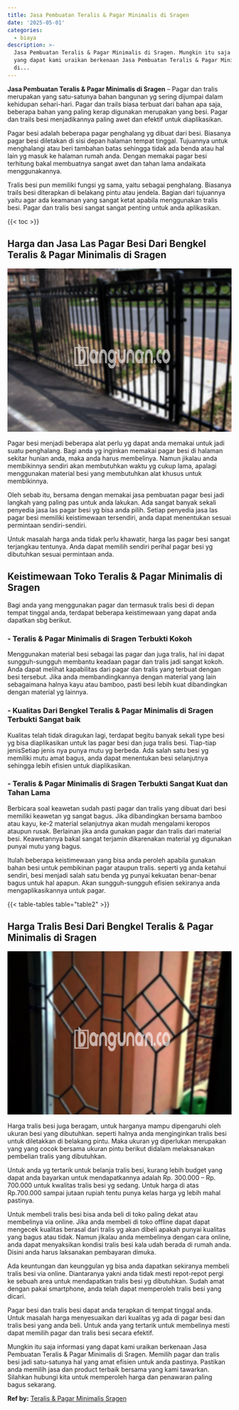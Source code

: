 ```yaml
---
title: Jasa Pembuatan Teralis & Pagar Minimalis di Sragen
date: '2025-05-01'
categories:
  - biaya
description: >-
  Jasa Pembuatan Teralis & Pagar Minimalis di Sragen. Mungkin itu saja informasi
  yang dapat kami uraikan berkenaan Jasa Pembuatan Teralis & Pagar Minimalis
  di...
---
```


**Jasa Pembuatan Teralis & Pagar Minimalis di Sragen** – Pagar dan tralis merupakan yang satu-satunya bahan bangunan yg sering dijumpai dalam kehidupan sehari-hari. Pagar dan trails biasa terbuat dari bahan apa saja, beberapa bahan yang paling kerap digunakan merupakan yang besi. Pagar dan trails besi menjadikannya paling awet dan efektif untuk diaplikasikan.

Pagar besi adalah beberapa pagar penghalang yg dibuat dari besi. Biasanya pagar besi diletakan di sisi depan halaman tempat tinggal. Tujuannya untuk menghalangi atau beri tambahan batas sehingga tidak ada benda atau hal lain yg masuk ke halaman rumah anda. Dengan memakai pagar besi terhitung bakal membuatnya sangat awet dan tahan lama andaikata menggunakannya.

Tralis besi pun memiliki fungsi yg sama, yaitu sebagai penghalang. Biasanya trails besi diterapkan di belakang pintu atau jendela. Bagian dari tujuannya yaitu agar ada keamanan yang sangat ketat apabila menggunakan tralis besi. Pagar dan tralis besi sangat sangat penting untuk anda aplikasikan.

{{< toc >}}

## Harga dan Jasa Las Pagar Besi Dari Bengkel Teralis & Pagar Minimalis di Sragen

![Jasa Pembuatan Teralis & Pagar Minimalis di Sragen](/images/pagar-minimalis-murah-53.png)

Pagar besi menjadi beberapa alat perlu yg dapat anda memakai untuk jadi suatu penghalang. Bagi anda yg inginkan memakai pagar besi di halaman sekitar hunian anda, maka anda harus membelinya. Namun jikalau anda membikinnya sendiri akan membutuhkan waktu yg cukup lama, apalagi menggunakan material besi yang membutuhkan alat khusus untuk membikinnya.

Oleh sebab itu, bersama dengan memakai jasa pembuatan pagar besi jadi langkah yang paling pas untuk anda lakukan. Ada sangat banyak sekali penyedia jasa las pagar besi yg bisa anda pilih. Setiap penyedia jasa las pagar besi memiliki keistimewaan tersendiri, anda dapat menentukan sesuai permintaan sendiri-sendiri.

Untuk masalah harga anda tidak perlu khawatir, harga las pagar besi sangat terjangkau tentunya. Anda dapat memilih sendiri perihal pagar besi yg dibutuhkan sesuai permintaan anda.

## Keistimewaan Toko Teralis & Pagar Minimalis di Sragen

Bagi anda yang menggunakan pagar dan termasuk tralis besi di depan tempat tinggal anda, terdapat beberapa keistimewaan yang dapat anda dapatkan sbg berikut.

### \- Teralis & Pagar Minimalis di Sragen Terbukti Kokoh

Menggunakan material besi sebagai las pagar dan juga tralis, hal ini dapat sungguh-sungguh membantu keadaan pagar dan tralis jadi sangat kokoh. Anda dapat melihat kapabilitas dari pagar dan tralis yang terbuat dengan besi tersebut. Jika anda membandingkannya dengan material yang lain sebagaimana halnya kayu atau bamboo, pasti besi lebih kuat dibandingkan dengan material yg lainnya.

### \- Kualitas Dari Bengkel Teralis & Pagar Minimalis di Sragen Terbukti Sangat baik

Kualitas telah tidak diragukan lagi, terdapat begitu banyak sekali type besi yg bisa diaplikasikan untuk las pagar besi dan juga tralis besi. Tiap-tiap jenisSetiap jenis nya punya mutu yg berbeda. Ada salah satu besi yg memiliki mutu amat bagus, anda dapat menentukan besi selanjutnya sehingga lebih efisien untuk diaplikasikan.

### \- Teralis & Pagar Minimalis di Sragen Terbukti Sangat Kuat dan Tahan Lama

Berbicara soal keawetan sudah pasti pagar dan tralis yang dibuat dari besi memiliki keawetan yg sangat bagus. Jika dibandingkan bersama bamboo atau kayu, ke-2 material selanjutnya akan mudah mengalami keropos ataupun rusak. Berlainan jika anda gunakan pagar dan tralis dari material besi. Keawetannya bakal sangat terjamin dikarenakan material yg digunakan punyai mutu yang bagus.

Itulah beberapa keistimewaan yang bisa anda peroleh apabila gunakan bahan besi untuk pembikinan pagar ataupun tralis. seperti yg anda ketahui sendiri, besi menjadi salah satu benda yg punyai kekuatan benar-benar bagus untuk hal apapun. Akan sungguh-sungguh efisien sekiranya anda mengaplikasikannya untuk pagar.

{{< table-tables table="table2" >}}

## Harga Tralis Besi Dari Bengkel Teralis & Pagar Minimalis di Sragen

![Jasa Pembuatan Teralis & Pagar Minimalis di Sragen](/images/teralis-minimalis-murah-42.png)

Harga tralis besi juga beragam, untuk harganya mampu dipengaruhi oleh ukuran besi yang dibutuhkan. seperti halnya anda menginginkan tralis besi untuk diletakkan di belakang pintu. Maka ukuran yg diperlukan merupakan yang yang cocok bersama ukuran pintu berikut didalam melaksanakan pembelian tralis yang dibutuhkan.

Untuk anda yg tertarik untuk belanja tralis besi, kurang lebih budget yang dapat anda bayarkan untuk mendapatkannya adalah Rp. 300.000 – Rp. 700.000 untuk kwalitas tralis besi yg sedang. Untuk harga di atas Rp.700.000 sampai jutaan rupiah tentu punya kelas harga yg lebih mahal pastinya.

Untuk membeli tralis besi bisa anda beli di toko paling dekat atau membelinya via online. Jika anda membeli di toko offline dapat dapat mengecek kualitas berasal dari tralis yg akan dibeli apakah punyai kualitas yang bagus atau tidak. Namun jikalau anda membelinya dengan cara online, anda dapat menyaksikan kondisi tralis besi kala udah berada di rumah anda. Disini anda harus laksanakan pembayaran dimuka.

Ada keuntungan dan keunggulan yg bisa anda dapatkan sekiranya membeli tralis besi via online. Diantaranya yakni anda tidak mesti repot-repot pergi ke sebuah area untuk mendapatkan tralis besi yg dibutuhkan. Sudah amat dengan pakai smartphone, anda telah dapat memperoleh tralis besi yang dicari.

Pagar besi dan tralis besi dapat anda terapkan di tempat tinggal anda. Untuk masalah harga menyesuaikan dari kualitas yg ada di pagar besi dan tralis besi yang anda beli. Untuk anda yang tertarik untuk membelinya mesti dapat memilih pagar dan tralis besi secara efektif.

Mungkin itu saja informasi yang dapat kami uraikan berkenaan Jasa Pembuatan Teralis & Pagar Minimalis di Sragen. Memilih pagar dan tralis besi jadi satu-satunya hal yang amat efisien untuk anda pastinya. Pastikan anda memilih jasa dan product terbaik bersama yang kami tawarkan. Silahkan hubungi kita untuk memperoleh harga dan penawaran paling bagus sekarang.

**Ref by:** [Teralis & Pagar Minimalis Sragen](https://id.wikipedia.org/wiki/Teralis)
